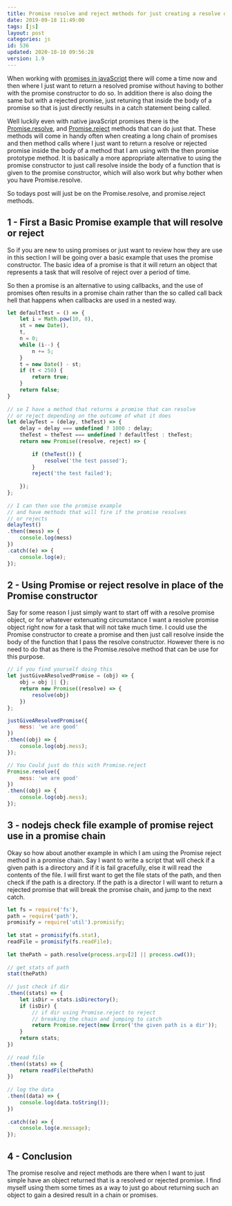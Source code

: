 ```yaml
---
title: Promise resolve and reject methods for just creating a resolve or rejected promise
date: 2019-09-18 11:49:00
tags: [js]
layout: post
categories: js
id: 536
updated: 2020-10-10 09:56:28
version: 1.9
---
```


When working with [promises in javaScript](https://developer.mozilla.org/en-US/docs/Web/JavaScript/Guide/Using_promises) there will come a time now and then where I just want to return a resolved promise without having to bother with the promise constructor to do so. In addition there is also doing the same but with a rejected promise, just retuning that inside the body of a promise so that is just directly results in a catch statement being called.

Well luckily even with native javaScript promises there is the [Promise.resolve](https://developer.mozilla.org/en-US/docs/Web/JavaScript/Reference/Global_Objects/Promise/resolve), and [Promise.reject](https://developer.mozilla.org/en-US/docs/Web/JavaScript/Reference/Global_Objects/Promise/reject) methods that can do just that. These methods will come in handy often when creating a long chain of promises and then method calls where I just want to return a resolve or rejected promise inside the body of a method that I am using with the then promise prototype method. It is basically a more appropriate alternative to using the promise constructor to just call resolve inside the body of a function that is given to the promise constructor, which will also work but why bother when you have Promise.resolve.

So todays post will just be on the Promise.resolve, and promise.reject methods.

<!-- more -->

## 1 - First a Basic Promise example that will resolve or reject

So if you are new to using promises or just want to review how they are use in this section I will be going over a basic example that uses the promise constructor. The basic idea of a promise is that it will return an object that represents a task that will resolve of reject over a period of time. 

So then a promise is an alternative to using callbacks, and the use of promises often results in a promise chain rather than the so called call back hell that happens when callbacks are used in a nested way.

```js
let defaultTest = () => {
    let i = Math.pow(10, 8),
    st = new Date(),
    t,
    n = 0;
    while (i--) {
        n += 5;
    }
    t = new Date() - st;
    if (t < 250) {
        return true;
    }
    return false;
}
 
// so I have a method that returns a promise that can resolve
// or reject depending on the outcome of what it does
let delayTest = (delay, theTest) => {
    delay = delay === undefined ? 1000 : delay;
    theTest = theTest === undefined ? defaultTest : theTest;
    return new Promise((resolve, reject) => {
 
        if (theTest()) {
            resolve('the test passed');
        }
        reject('the test failed');
 
    });
};
 
// I can then use the promise example
// and have methods that will fire if the promise resolves
// or rejects
delayTest()
.then((mess) => {
    console.log(mess)
})
.catch((e) => {
    console.log(e);
});
```

## 2 - Using Promise or reject resolve in place of the Promise constructor

Say for some reason I just simply want to start off with a resolve promise object, or for whatever extenuating circumstance I want a resolve promise object right now for a task that will not take much time. I could use the Promise constructor to create a promise and then just call resolve inside the body of the function that I pass the resolve constructor. However there is no need to do that as there is the Promise.resolve method that can be use for this purpose.

```js
// if you find yourself doing this
let justGiveAResolvedPromise = (obj) => {
    obj = obj || {};
    return new Promise((resolve) => {
        resolve(obj)
    })
};

justGiveAResolvedPromise({
    mess: 'we are good'
})
.then((obj) => {
    console.log(obj.mess);
});

// You Could just do this with Promise.reject
Promise.resolve({
    mess: 'we are good'
})
.then((obj) => {
    console.log(obj.mess);
});
```

## 3 - nodejs check file example of promise reject use in a promise chain

Okay so how about another example in which I am using the Promise reject method in a promise chain. Say I want to write a script that will check if a given path is a directory and if it is fail gracefully, else it will read the contents of the file. I will first want to get the file stats of the path, and then check if the path is a directory. If the path is a director I will want to return a rejected promise that will break the promise chain, and jump to the next catch.

```js
let fs = require('fs'),
path = require('path'),
promisify = require('util').promisify;
 
let stat = promisify(fs.stat),
readFile = promisify(fs.readFile);
 
let thePath = path.resolve(process.argv[2] || process.cwd());
 
// get stats of path
stat(thePath)
 
// just check if dir
.then((stats) => {
    let isDir = stats.isDirectory();
    if (isDir) {
        // if dir using Promise.reject to reject
        // breaking the chain and jumping to catch
        return Promise.reject(new Error('the given path is a dir'));
    }
    return stats;
})
 
// read file
.then((stats) => {
    return readFile(thePath)
})
 
// log the data
.then((data) => {
    console.log(data.toString());
})
 
.catch((e) => {
    console.log(e.message);
});
```

## 4 - Conclusion

The promise resolve and reject methods are there when I want to just simple have an object returned that is a resolved or rejected promise. I find myself using them some times as a way to just go about returning such an object to gain a desired result in a chain or promises. 